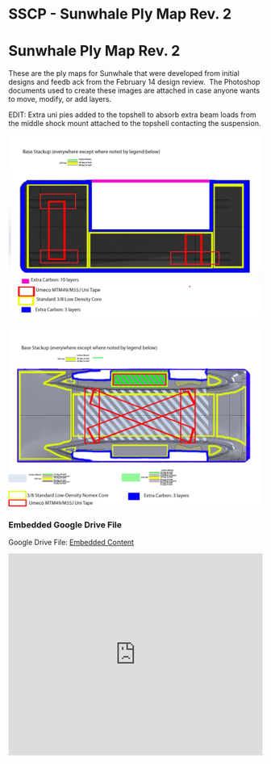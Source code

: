 # SSCP - Sunwhale Ply Map Rev. 2

# Sunwhale Ply Map Rev. 2

These are the ply maps for Sunwhale that were developed from initial designs and feedb ack from the February 14 design review.  The Photoshop documents used to create these images are attached in case anyone wants to move, modify, or add layers.

EDIT: Extra uni pies added to the topshell to absorb extra beam loads from the middle shock mount attached to the topshell contacting the suspension.

![](../../../../assets/image_bd6b97e73d.jpg)

![](../../../../assets/image_af5de6edec.jpg)

[](https://drive.google.com/folderview?id=1L2B6tbOLnpish_dPwIcqSBpQin3H3BAw)

### Embedded Google Drive File

Google Drive File: [Embedded Content](https://drive.google.com/embeddedfolderview?id=1L2B6tbOLnpish_dPwIcqSBpQin3H3BAw#list)

<iframe width="100%" height="400" src="https://drive.google.com/embeddedfolderview?id=1L2B6tbOLnpish_dPwIcqSBpQin3H3BAw#list" frameborder="0"></iframe>


